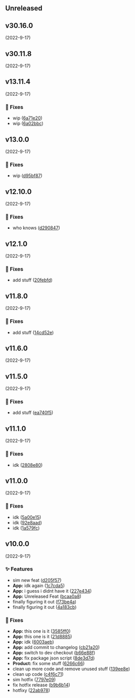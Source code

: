 
## Unreleased 


## v30.16.0
 (2022-9-17)


## v30.11.8
 (2022-9-17)


## v13.11.4
 (2022-9-17)

### 🐛 Fixes

- wip ([6a71e20](https://github.com/BrandSourceDigital/alta/commit/6a71e20f8a82c8723e0679c39e779e4001f13ca1))
- wip ([6a02bbc](https://github.com/BrandSourceDigital/alta/commit/6a02bbc63aa9a6fca4000152e1ef54daff06085f))


## v13.0.0
 (2022-9-17)

### 🐛 Fixes

- wip ([d95bf87](https://github.com/BrandSourceDigital/alta/commit/d95bf87f425efeb103d68c4700ffdece203119f8))


## v12.10.0
 (2022-9-17)

### 🐛 Fixes

- who knows ([d290847](https://github.com/BrandSourceDigital/alta/commit/d2908472fded932838c3b06375cf25f0f1be399e))


## v12.1.0
 (2022-9-17)

### 🐛 Fixes

- add stuff ([20febfd](https://github.com/BrandSourceDigital/alta/commit/20febfd7fee50626276df5fe1c878b2063bbc3a7))


## v11.8.0
 (2022-9-17)

### 🐛 Fixes

- add stuff ([14cd52e](https://github.com/BrandSourceDigital/alta/commit/14cd52e064a762c020997701e9cf37270263a2fd))


## v11.6.0
 (2022-9-17)


## v11.5.0
 (2022-9-17)

### 🐛 Fixes

- add stuff ([ea740f5](https://github.com/BrandSourceDigital/alta/commit/ea740f554e4ac8f530d5021c885fa4914b375b17))


## v11.1.0
 (2022-9-17)

### 🐛 Fixes

- idk ([2808e80](https://github.com/BrandSourceDigital/alta/commit/2808e80676ef4f624acc6eea745c770a0c8b5804))


## v11.0.0
 (2022-9-17)

### 🐛 Fixes

- idk ([5a00e15](https://github.com/BrandSourceDigital/alta/commit/5a00e1593eb17082aada7b486bce23748009a39e))
- idk ([92e8aad](https://github.com/BrandSourceDigital/alta/commit/92e8aadf5fce28e9b4fcfd1192a097df2b5f3274))
- idk ([1a579fc](https://github.com/BrandSourceDigital/alta/commit/1a579fc19ff367156e1704192967e50878d84a8a))


## v10.0.0
 (2022-9-17)

### ✨ Features

- sim new feat ([d205f57](https://github.com/BrandSourceDigital/alta/commit/d205f57d3e9d3182adaf8e7ade7f6ba6fdf1c4dc))
- **App:** idk again ([1c7cda5](https://github.com/BrandSourceDigital/alta/commit/1c7cda5313eb590674f88f1aa09ada8928f40715))
- **App:** i guess i didnt have it ([227e434](https://github.com/BrandSourceDigital/alta/commit/227e43466413d235cf073cc8f2af533b79898a3b))
- **App:** Unreleased Feat ([bcaa0a8](https://github.com/BrandSourceDigital/alta/commit/bcaa0a827015541cc0057b5686e4e11b9b25fa64))
- finally figuring it out ([f73be4a](https://github.com/BrandSourceDigital/alta/commit/f73be4a2ea72f22cda03eb0fe9c4cd2f0c0f4c2e))
- finally figuring it out ([4a183cb](https://github.com/BrandSourceDigital/alta/commit/4a183cba281e085331f747f9aaf1cf142083533e))

### 🐛 Fixes

- **App:** this one is it ([3585ff0](https://github.com/BrandSourceDigital/alta/commit/3585ff0874ca8281e94388240470f20fc185b693))
- **App:** this one is it ([21d8885](https://github.com/BrandSourceDigital/alta/commit/21d888506931b7c342a99e2711123410be9a2da4))
- **App:** idk ([6003aeb](https://github.com/BrandSourceDigital/alta/commit/6003aeb3f4de7bce93e75f9cb0e27c2fbf7ca68f))
- **App:** add commit to changelog ([cb21a20](https://github.com/BrandSourceDigital/alta/commit/cb21a204a61eebff6fea5558ad42ebedec72d8b5))
- **App:** switch to dev checkout ([b66e88f](https://github.com/BrandSourceDigital/alta/commit/b66e88f5e7e7408eb6b644c8774a1338ea4f1132))
- **App:** fix package json script ([8de3d7d](https://github.com/BrandSourceDigital/alta/commit/8de3d7d175bfb3d99aeec43527111c5abaab78cf))
- **Product:** fix some stuff ([6266c66](https://github.com/BrandSourceDigital/alta/commit/6266c66ec73cf6f072fe5cdcdc556f73636200fc))
- clean up more code and remove unused stuff ([139ee8e](https://github.com/BrandSourceDigital/alta/commit/139ee8e3d126a3e71c810e18c03189564b2dff30))
- clean up code ([c4f6c71](https://github.com/BrandSourceDigital/alta/commit/c4f6c7137c1bcd7ab73f8286b83e3040ec9e9798))
- sim hotfix ([7797e09](https://github.com/BrandSourceDigital/alta/commit/7797e0944fbb16fd7061ec7a31651d9465dc8a63))
- fix hotfix release ([b9b6b14](https://github.com/BrandSourceDigital/alta/commit/b9b6b1473486c43c1574c04ad9c276a3028a7ac7))
- hotfixy ([22ab978](https://github.com/BrandSourceDigital/alta/commit/22ab9782ad73b0a77ea7788cf7a5e94c6d8dcc8b))
